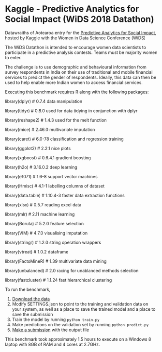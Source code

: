 Kaggle - Predictive Analytics for Social Impact (WiDS 2018 Datathon)
==============================

Datawraiths of Aotearoa entry for the [Predictive Analytics for Social Impact](https://www.kaggle.com/c/wids2018datathon), hosted by Kaggle with the Women in Data Science Conference (WiDS)

The WiDS Datathon is intended to encourage women data scientists to participate in a predictive analysis contests. Teams must be majority women to enter.

The challenge is to use demographic and behavioural information from survey respondents in India on their use of traditional and mobile financial services to predict the gender of respondents. 
Ideally, this data can then be used to help enable more Indian women to access financial services. 

Executing this benchmark requires R along with the following packages:

library(dplyr)       # 0.7.4    data manipulation 

library(tidyr)       # 0.8.0    used for data tidying in conjunction with dplyr

library(reshape2)    # 1.4.3    used for the melt function

library(mice)        # 2.46.0   multivariate imputation

library(caret)       # 6.0-78   classification and regression training

library(ggplot2)     # 2.2.1    nice plots

library(xgboost)     # 0.6.4.1  gradient boosting

library(h2o)         # 3.16.0.2 deep learning    

library(e1071)       # 1.6-8    support vector machines

library(Hmisc)       # 4.1-1    labelling columns of dataset

library(data.table)  # 1.10.4-3 faster data extraction functions

library(xlsx)        # 0.5.7    reading excel data

library(mlr)         # 2.11     machine learning

library(Boruta)      # 5.2.0    feature selection

library(VIM)         # 4.7.0    visualising imputation

library(stringr)     # 1.2.0    string operation wrappers

library(vtreat)      # 1.0.2    dataframe

library(FactoMineR)  # 1.39     multivariate data mining

library(unbalanced)  # 2.0      racing for unablanced methods selection

library(fastcluster) # 1.1.24   fast hierarchical clustering

To run the benchmark,

1. [Download the data](https://www.kaggle.com/c/wids2018datathon/data)
2. Modify SETTINGS.json to point to the training and validation data on your system, as well as a place to save the trained model and a place to save the submission
3. Train the model by running `python train.py`
4. Make predictions on the validation set by running `python predict.py`
5. [Make a submission](https://www.kaggle.com/c/wids2018datathon/submit) with the output file

This benchmark took approximately 1.5 hours to execute on a Windows 8 laptop with 8GB of RAM and 4 cores at 2.7GHz.
